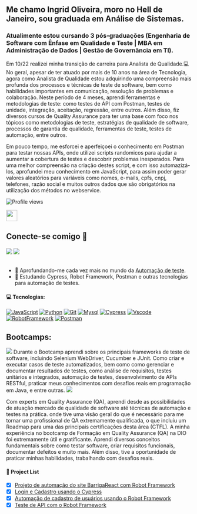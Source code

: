 ## Me chamo Ingrid Oliveira, moro no Hell de Janeiro, sou graduada em Análise de Sistemas. 
### Atualimente estou cursando 3 pós-graduações (Engenharia de Software com Ênfase em Qualidade e Teste | MBA em Administração de Dados | Gestão de Governância em TI).
Em 10/22 realizei minha transição de carreira para Analista de Qualidade.💻
  No geral, apesar de ter atuado por mais de 10 anos na área de Tecnologia, agora como Analista de Qualidade estou adquirindo uma compreensão mais profunda dos processos e técnicas de teste de software, bem como habilidades importantes em comunicação, resolução de problemas e colaboração. 
    Neste período de 4 meses, aprendi ferramentas e metodologias de teste: como testes de API com Postman, testes de unidade, integração, aceitação, regressão, entre outros. Além disso, fiz diversos cursos de Quality Assurance para ter uma base com foco nos tópicos como metodologias de teste, estratégias de qualidade de software, processos de garantia de qualidade, ferramentas de teste, testes de automação, entre outros.
 
 Em pouco tempo, me esforcei e aperfeiçoei o conhecimento em Postman para testar nossas APIs, onde utilizei scripts randomicos para ajudar a aumentar a cobertura de testes e descobrir problemas inesperados. Para uma melhor compreensão na criação destes script, e com isso automazizá-los, aprofundei meu conhecimento em JavaScript, para assim poder gerar valores aleatórios para variáveis como nomes, e-mails, cpfs, cnpj, telefones, razão social e muitos outros dados que são obrigatórios na utilização dos métodos no webservice.

<img href="https://github.com/JAIMEjun10r" src="https://komarev.com/ghpvc/?username=JAIMEjun10r&color=blueviolet" alt="Profile views"/>

<img src="https://user-images.githubusercontent.com/29931326/125177555-2e78db00-e1b3-11eb-9e49-409c4f649cf5.gif" width="30px"></a> 


##  Conecte-se comigo 📨


######  [<img src="https://img.icons8.com/ultraviolet/48/000000/gmail--v2.png"/>](mailto:ingridoliveira.oc@gmail.com/) [<img src="https://img.icons8.com/color/48/000000/linkedin-2--v2.png"/>](https://www.linkedin.com/in/ingridoliveira-oc)   

- 🔭 Aprofundando-me cada vez mais no mundo da <a href="https://pt.wikipedia.org/wiki/Automa%C3%A7%C3%A3o_de_teste">Automação de teste</a>.
- 🌱 Estudando Cypress, Robot Framework, Postman e outras tecnologias para automação de testes.

 #### :computer: Tecnologias:


[![JavaScript](https://skills.thijs.gg/icons?i=js)](https://pt.wikipedia.org/wiki/JavaScript)
[![Python](https://skills.thijs.gg/icons?i=py)](https://pt.wikipedia.org/wiki/Python)
[![Git](https://skills.thijs.gg/icons?i=git)](https://pt.wikipedia.org/wiki/Git) 
[![Mysql](https://skills.thijs.gg/icons?i=mysql)](https://pt.wikipedia.org/wiki/Mysql)
[![Cypress](https://user-images.githubusercontent.com/93720316/199821436-514d2b9e-10c8-4321-b0e1-bd1dcf52489a.png)](https://pt.wikipedia.org/wiki/Cypress)
[![Vscode](https://user-images.githubusercontent.com/93720316/199822711-919922e2-2249-477f-9a68-0e81db260666.png)](https://pt.wikipedia.org/wiki/Vscode)
[![RobotFramework](https://user-images.githubusercontent.com/93720316/199823510-321d8a8d-8d1a-47ef-aed7-bfe270ba2871.png)](https://pt.wikipedia.org/wiki/RobotFramework)
[![Postman](https://user-images.githubusercontent.com/93720316/199824007-aa0fe203-00fc-4aa9-a305-2767e29d0cce.png)](https://pt.wikipedia.org/wiki/Postman)

## Bootcamps: 

<img src="https://user-images.githubusercontent.com/119944741/221614092-e7fb6e07-02f6-4f6a-9a8f-9617fc04c779.png"/>
<a>Durante o Bootcamp aprendi sobre os principais frameworks de teste de software, incluindo Selenium WebDriver, Cucumber e JUnit. Como criar e executar casos de teste automatizados, bem como como gerenciar e documentar resultados de testes, como análise de requisitos, testes unitários e integrados, automação de testes, desenvolvimento de APIs RESTful, praticar meus conhecimentos com desafios reais em programação em Java, e entre outras.</a> 

<img src="https://user-images.githubusercontent.com/119944741/221616224-f680dc6e-09c9-4c3a-b457-9d0130ddb498.png"/>

<a>Com experts em Quality Assurance (QA), aprendi desde as possibilidades de atuação mercado de qualidade de software até técnicas de automação e testes na prática. onde tive uma visão geral do que é necessário para me tornar uma profissional de QA extremamente qualificada, o que incluiu um Roadmap para uma das principais certificações desta área (CTFL). A minha experiência no bootcamp de Formação em Quality Assurance (QA) na DIO foi extremamente útil e gratificante. Aprendi diversos conceitos fundamentais sobre como testar software, criar requisitos funcionais, documentar defeitos e muito mais. Além disso, tive a oportunidade de praticar minhas habilidades, trabalhando com desafios reais.

 

#### :scroll: Project List
- [x] <a href="https://github.com/ingridoliveira-oc/Robot-Framework">Projeto de automação do site BarrigaReact com Robot Framework</a> 
- [x] <a href="https://github.com/ingridoliveira-oc/cypress">Login e Cadastro usando o Cypress</a>
- [x] <a href="https://github.com/ingridoliveira-oc/automacao_cadastro-usuarios_Robot">Automação de cadastro de usuários usando o Robot Framework</a>
- [x] <a href="https://github.com/ingridoliveira-oc/Teste-API_RobotFramework">Teste de API com o Robot Framework</a>
